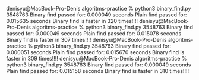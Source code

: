 denisyu@MacBook-Pro-Denis algoritms-practice % python3 binary_find.py
3548763
Binary find passed for: 0.000049 seconds
Plain find passed for: 0.015635 seconds
Binary find is faster in 320 times!!!!
denisyu@MacBook-Pro-Denis algoritms-practice % python3 binary_find.py
3548763
Binary find passed for: 0.000049 seconds
Plain find passed for: 0.015078 seconds
Binary find is faster in 307 times!!!!
denisyu@MacBook-Pro-Denis algoritms-practice % python3 binary_find.py
3548763
Binary find passed for: 0.000051 seconds
Plain find passed for: 0.015670 seconds
Binary find is faster in 309 times!!!!
denisyu@MacBook-Pro-Denis algoritms-practice % python3 binary_find.py
3548763
Binary find passed for: 0.000049 seconds
Plain find passed for: 0.015158 seconds
Binary find is faster in 310 times!!!!
